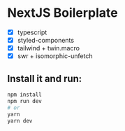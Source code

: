 # NextJS Boilerplate

- [x] typescript
- [x] styled-components
- [x] tailwind + twin.macro
- [x] swr + isomorphic-unfetch

## Install it and run:

```bash
npm install
npm run dev
# or
yarn
yarn dev
```
